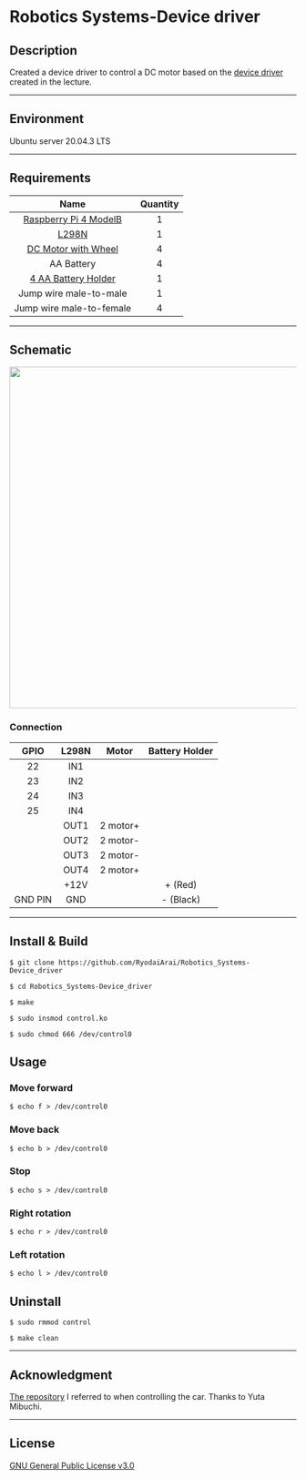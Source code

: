 # Robotics Systems-Device driver

## Description
Created a device driver to control a DC motor based on the [device driver](https://github.com/ryuichiueda/robosys_device_drivers) created in the lecture.

---

## Environment
Ubuntu server 20.04.3 LTS

---

## Requirements
| Name | Quantity |
| :--: | :------: |
| [Raspberry Pi 4 ModelB](https://www.raspberrypi.com/products/raspberry-pi-4-model-b/) | 1 |
| [L298N](http://www.hiletgo.com/ProductDetail/1915475.html) | 1 |
| [DC Motor with Wheel](https://www.amazon.co.jp/-/en/Treedix-Electric-Plastic-Arduino-Electronic/dp/B088NMV7C6/ref=sr_1_1) | 4 |
| AA Battery | 4 |
| [4 AA Battery Holder](https://www.amazon.com/abcGoodefg-Battery-Holder-Switch-Leads/dp/B071XTF3Z9/ref=sr_1_34) | 1 |
| Jump wire male-to-male | 1 |
| Jump wire male-to-female | 4 |

---

## Schematic
<img src="https://user-images.githubusercontent.com/71488207/148551537-0493e93f-8110-4c06-87a2-c42404b92d16.png" width="600px">

### Connection
| GPIO | L298N | Motor | Battery Holder |
| :--: | :---: | :---: | :-----: |
| 22 | IN1 ||||
| 23 | IN2 ||||
| 24 | IN3 ||||
| 25 | IN4 ||||
|| OUT1 | 2 motor+ |||
|| OUT2 | 2 motor- |||
|| OUT3 | 2 motor- |||
|| OUT4 | 2 motor+ |||
|| +12V || + (Red) |
|GND PIN | GND || - (Black) |


---

## Install & Build
```
$ git clone https://github.com/RyodaiArai/Robotics_Systems-Device_driver
```
```
$ cd Robotics_Systems-Device_driver
```
```
$ make
```
```
$ sudo insmod control.ko
```
```
$ sudo chmod 666 /dev/control0
```

## Usage
### Move forward
```
$ echo f > /dev/control0
```
### Move back
```
$ echo b > /dev/control0
```
### Stop
```
$ echo s > /dev/control0
```
### Right rotation
```
$ echo r > /dev/control0
```
### Left rotation
```
$ echo l > /dev/control0
```

## Uninstall
```
$ sudo rmmod control
```
```
$ make clean
```

---

## Acknowledgment
[The repository](https://github.com/MibuchiYuta/Control_DCmotor_RaspberryPi) I referred to when controlling the car. Thanks to Yuta Mibuchi.

---

## License
[GNU General Public License v3.0](https://github.com/RyodaiArai/Robotics_Systems-Device_driver/blob/main/COPYING)
